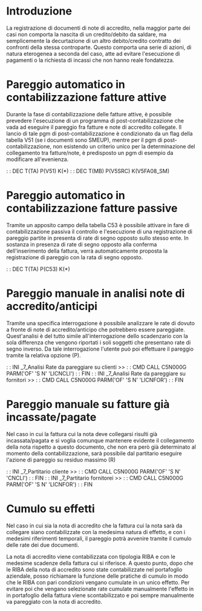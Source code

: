 # Introduzione

La registrazione di documenti di note di accredito, nella maggior parte dei casi non comporta la nascita di un credito/debito da saldare, ma semplicemente la decurtazione di un altro debito/credito contratto dei confronti della stessa controparte. Questo comporta una serie di azioni, di natura eterogenea a seconda del caso, atte ad evitare l'esecuzione di pagamenti o la richiesta di incassi che non hanno reale fondatezza.

# Pareggio automatico in contabilizzazione fatture attive

Durante la fase di contabilizzazione delle fatture attive, è possibile prevedere l'esecuzione di un programma di post-contabilizzazione che vada ad eseguire il pareggio fra fatture e note di accredito collegate.
Il lancio di tale pgm di post-contabilizzazione è condizionato da un flag della tabella V51 (se i documenti sono SMEUP), mentre per il pgm di post-contabilizzazione, non esistendo un criterio unico per la determinazione del collegamento tra fatture/note, è predisposto un pgm di esempio da modificare all'evenienza.

 :  : DEC T(TA) P(V51) K(\*)
 :  : DEC T(MB) P(V5SRC) K(V5FA08_SM)

# Pareggio automatico in contabilizzazione fatture passive

Tramite un apposito campo della tabella C53 è possibile attivare in fare di contabilizzazione passiva il controllo e l'esecuzione di una registrazione di pareggio partite in presenta di rate di segno opposto sullo stesso ente.
In sostanza in presenza di rate di segno opposto alla conferma dell'inserimento della fattura, verrà automaticamente proposta la registrazione di pareggio con la rata di segno opposto.

 :  : DEC T(TA) P(C53) K(\*)

# Pareggio manuale in analisi note di accredito/anticipi

Tramite una specifica interrogazione è possibile analizzare le rate di dovuto a fronte di note di accredito/anticipo che potrebbero essere pareggiate. Quest'analisi è del tutto simile all'interrogazione dello scadenzario con la sola differenza che vengono riportati i soli soggetti che presentano rate di segno inverso. Da tale interrogazione l'utente può poi effettuare il pareggio tramite la relativa opzione (P).

 :  : INI _7_Analisi Rate da pareggiare su clienti >>
 :  : CMD CALL C5N000G PARM('OF' 'S N' 'LICNCLI')
 :  : FIN
 :  : INI _7_Analisi Rate da pareggiare su fornitori >>
 :  : CMD CALL C5N000G PARM('OF' 'S N' 'LICNFOR')
 :  : FIN

# Pareggio manuale su fatture già incassate/pagate
Nel caso in cui la fattura cui la nota deve collegarsi risulti già incassata/pagata e si voglia comunque mantenere evidente il collegamento della nota rispetto a questo documento, che non era però già determinato al momento della contabilizzazione, sarà possibile dal partitario eseguire l'azione di pareggio su residuo massimo (R)

 :  : INI _7_Partitario cliente >>
 :  : CMD CALL C5N000G PARM('OF' 'S N' 'CNCLI')
 :  : FIN
 :  : INI _7_Partitario fornitorei >>
 :  : CMD CALL C5N000G PARM('OF' 'S N' 'LICNFOR')
 :  : FIN

# Cumulo su effetti
Nel caso in cui sia la nota di accredito che la fattura cui la nota sarà da collegare siano contabilizzate con la medesima natura di effetto, e con i medesimi riferimenti temporali, il pareggio potrà avvenire tramite il cumulo delle rate dei due documenti.

La nota di accredito viene contabilizzata con tipologia RIBA e con le medesime scadenze della fattura cui si riferisce. A questo punto, dopo che le RIBA della nota di accredito sono state contabilizzate nel portafoglio aziendale, posso richiamare la funzione delle pratiche di cumulo in modo che le RIBA con pari condizioni vengano cumulate in un unico effetto. Per evitare poi che vengano selezionate rate cumulate manualmente l'effetto in in portafoglio della fattura viene scontabilizzato e poi sempre manualmente va pareggiato con la nota di accredito.
